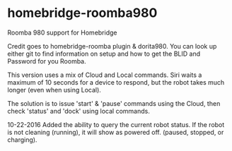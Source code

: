 # homebridge-roomba980
Roomba 980 support for Homebridge

Credit goes to homebridge-roomba plugin & dorita980. You can look up either git to find information on setup and how to get the BLID and Password for you Roomba.

This version uses a mix of Cloud and Local commands.  Siri waits a maximum of 10 seconds for a device to respond, but the robot takes much longer (even when using Local).  

The solution is to issue 'start' & 'pause' commands using the Cloud, then check 'status' and 'dock' using local commands.

10-22-2016
Added the ability to query the current robot status.  If the robot is not cleaning (running), it will show as powered off. (paused, stopped, or charging).
